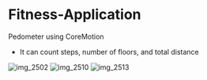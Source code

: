 # Fitness-Application
Pedometer using CoreMotion
- It can count steps, number of floors, and total distance

![img_2502](https://user-images.githubusercontent.com/21302849/36704564-bd37b450-1b15-11e8-9877-3bcb81f8b91b.PNG)
![img_2510](https://user-images.githubusercontent.com/21302849/36704545-a69410b8-1b15-11e8-9759-8cda4822dc96.PNG)
![img_2513](https://user-images.githubusercontent.com/21302849/36704556-b038f1ba-1b15-11e8-989b-3df038ec5e67.PNG)
